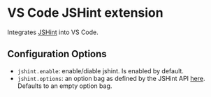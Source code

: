 # VS Code JSHint extension

Integrates [JSHint](http://jshint.com/) into VS Code.

## Configuration Options

- `jshint.enable`: enable/diable jshint. Is enabled by default.
- `jshint.options`: an option bag as defined by the JSHint API [here](http://jshint.com/docs/options/). Defaults to an empty option bag.